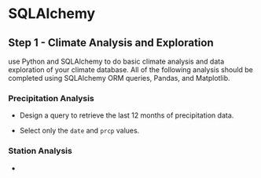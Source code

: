

# SQLAlchemy 


## Step 1 - Climate Analysis and Exploration
use Python and SQLAlchemy to do basic climate analysis and data exploration of your climate database. All of the following analysis should be completed using SQLAlchemy ORM queries, Pandas, and Matplotlib.


### Precipitation Analysis

* Design a query to retrieve the last 12 months of precipitation data.

* Select only the `date` and `prcp` values.


### Station Analysis
-
